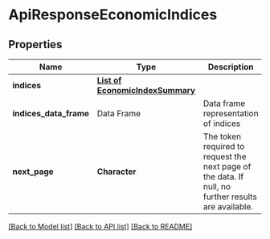# ApiResponseEconomicIndices

[//]: # (CLASS:IntrinioSDK::ApiResponseEconomicIndices)

[//]: # (KIND:object)

## Properties

[//]: # (START_DEFINITION)

Name | Type | Description
------------ | ------------- | -------------
**indices** | [**List of EconomicIndexSummary**](EconomicIndexSummary.md) |  &nbsp;
**indices_data_frame** | Data Frame | Data frame representation of indices
**next_page** | **Character** | The token required to request the next page of the data. If null, no further results are available. &nbsp;

[//]: # (END_DEFINITION)


[//]: # (CONTAINED_CLASS:IntrinioSDK::EconomicIndexSummary)


[[Back to Model list]](../README.md#documentation-for-models) [[Back to API list]](../README.md#documentation-for-api-endpoints) [[Back to README]](../README.md)


